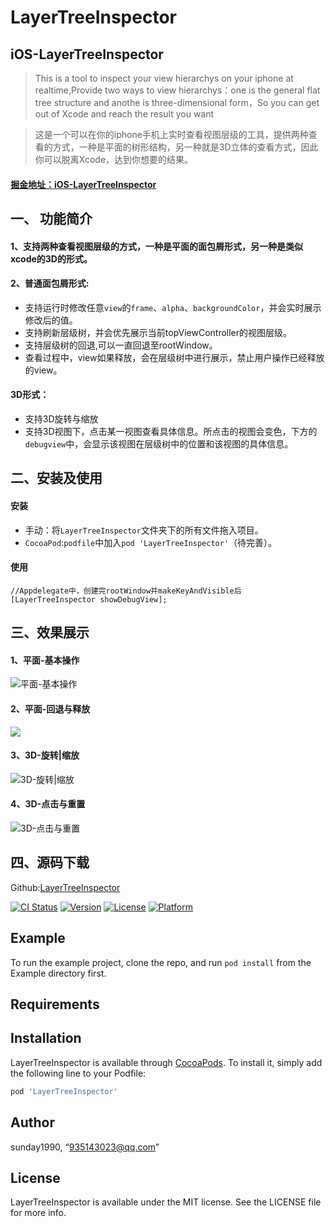 # LayerTreeInspector

## iOS-LayerTreeInspector
>  This is a tool to inspect your view hierarchys on your iphone at realtime,Provide two ways to view hierarchys：one is the general flat tree structure and anothe is three-dimensional form，So you can get out of Xcode and reach the result you want

> 这是一个可以在你的iphone手机上实时查看视图层级的工具，提供两种查看的方式，一种是平面的树形结构，另一种就是3D立体的查看方式，因此你可以脱离Xcode，达到你想要的结果。

#### [掘金地址：iOS-LayerTreeInspector](https://juejin.im/post/5a80372af265da4e8837a97b)

## 一、 功能简介

#### 1、支持两种查看视图层级的方式，一种是平面的面包屑形式，另一种是类似xcode的3D的形式。
#### 2、普通面包屑形式:
*  支持运行时修改任意`view`的`frame`、`alpha`、`backgroundColor`，并会实时展示修改后的值。
*  支持刷新层级树，并会优先展示当前topViewController的视图层级。
*  支持层级树的回退,可以一直回退至rootWindow。
*  查看过程中，view如果释放，会在层级树中进行展示，禁止用户操作已经释放的view。

#### 3D形式：
* 支持3D旋转与缩放
* 支持3D视图下，点击某一视图查看具体信息。所点击的视图会变色，下方的`debugview`中，会显示该视图在层级树中的位置和该视图的具体信息。

## 二、安装及使用
#### 安装
* 手动：将`LayerTreeInspector`文件夹下的所有文件拖入项目。
* `CocoaPod`:`podfile`中加入`pod 'LayerTreeInspector'`（待完善）。
#### 使用
```
//Appdelegate中，创建完rootWindow并makeKeyAndVisible后
[LayerTreeInspector showDebugView];
```
## 三、效果展示

#### 1、平面-基本操作

![平面-基本操作](https://user-gold-cdn.xitu.io/2018/2/11/16185101018246a8?w=369&h=621&f=gif&s=2339408)

#### 2、平面-回退与释放

![](https://user-gold-cdn.xitu.io/2018/2/11/16185143357302e7?w=345&h=583&f=gif&s=2623961)

#### 3、3D-旋转|缩放

![3D-旋转|缩放](https://user-gold-cdn.xitu.io/2018/2/11/161850a48b64817e?w=369&h=621&f=gif&s=3594387)

#### 4、3D-点击与重置

![3D-点击与重置](https://user-gold-cdn.xitu.io/2018/2/11/161850aba0e1c116?w=369&h=621&f=gif&s=3141368)

## 四、源码下载
Github:[LayerTreeInspector](https://github.com/sunday1990/LayerTreeInspector)


[![CI Status](https://img.shields.io/travis/sunday1990/LayerTreeInspector.svg?style=flat)](https://travis-ci.org/sunday1990/LayerTreeInspector)
[![Version](https://img.shields.io/cocoapods/v/LayerTreeInspector.svg?style=flat)](https://cocoapods.org/pods/LayerTreeInspector)
[![License](https://img.shields.io/cocoapods/l/LayerTreeInspector.svg?style=flat)](https://cocoapods.org/pods/LayerTreeInspector)
[![Platform](https://img.shields.io/cocoapods/p/LayerTreeInspector.svg?style=flat)](https://cocoapods.org/pods/LayerTreeInspector)

## Example

To run the example project, clone the repo, and run `pod install` from the Example directory first.

## Requirements

## Installation

LayerTreeInspector is available through [CocoaPods](https://cocoapods.org). To install
it, simply add the following line to your Podfile:

```ruby
pod 'LayerTreeInspector'
```

## Author

sunday1990, “935143023@qq.com”

## License

LayerTreeInspector is available under the MIT license. See the LICENSE file for more info.
